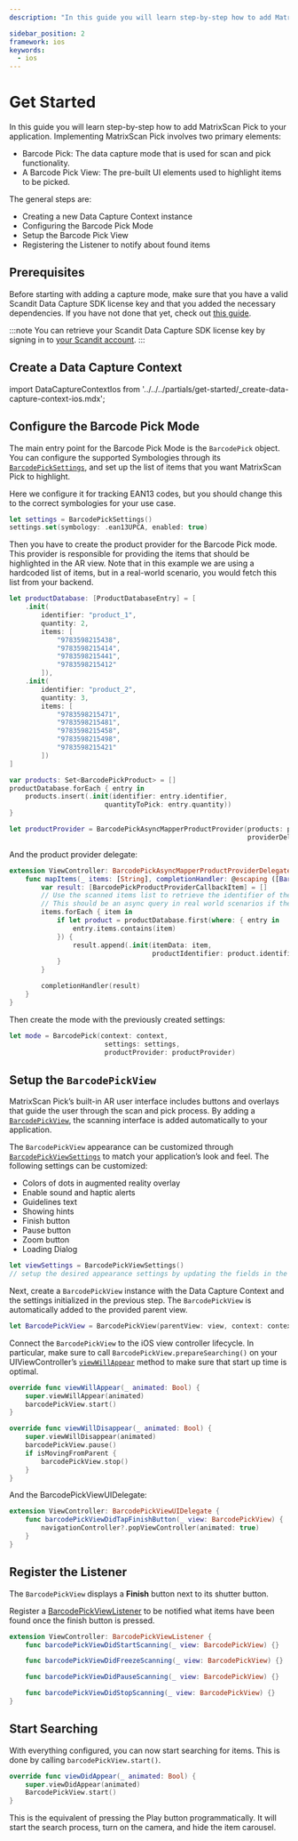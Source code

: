 ```yaml
---
description: "In this guide you will learn step-by-step how to add MatrixScan Pick to your application. Implementing MatrixScan Pick involves two primary elements:                                                                              "

sidebar_position: 2
framework: ios
keywords:
  - ios
---
```


# Get Started

In this guide you will learn step-by-step how to add MatrixScan Pick to your application. Implementing MatrixScan Pick involves two primary elements:

- Barcode Pick: The data capture mode that is used for scan and pick functionality.
- A Barcode Pick View: The pre-built UI elements used to highlight items to be picked.

The general steps are:

- Creating a new Data Capture Context instance
- Configuring the Barcode Pick Mode
- Setup the Barcode Pick View
- Registering the Listener to notify about found items

## Prerequisites

Before starting with adding a capture mode, make sure that you have a valid Scandit Data Capture SDK license key and that you added the necessary dependencies. If you have not done that yet, check out [this guide](../add-sdk.md).

:::note
You can retrieve your Scandit Data Capture SDK license key by signing in to [your Scandit account](https://ssl.scandit.com/dashboard/sign-in).
:::

## Create a Data Capture Context

import DataCaptureContextIos from '../../../partials/get-started/_create-data-capture-context-ios.mdx';

<DataCaptureContextIos/>

## Configure the Barcode Pick Mode

The main entry point for the Barcode Pick Mode is the `BarcodePick` object. You can configure the supported Symbologies through its [`BarcodePickSettings`](https://docs.scandit.com/7.6/data-capture-sdk/ios/barcode-capture/api/barcode-pick-settings.html), and set up the list of items that you want MatrixScan Pick to highlight.

Here we configure it for tracking EAN13 codes, but you should change this to the correct symbologies for your use case.

```swift
let settings = BarcodePickSettings()
settings.set(symbology: .ean13UPCA, enabled: true)
```

Then you have to create the product provider for the Barcode Pick mode. This provider is responsible for providing the items that should be highlighted in the AR view. Note that in this example we are using a hardcoded list of items, but in a real-world scenario, you would fetch this list from your backend.

```swift
let productDatabase: [ProductDatabaseEntry] = [
    .init(
        identifier: "product_1",
        quantity: 2,
        items: [
            "9783598215438",
            "9783598215414",
            "9783598215441",
            "9783598215412"
        ]),
    .init(
        identifier: "product_2",
        quantity: 3,
        items: [
            "9783598215471",
            "9783598215481",
            "9783598215458",
            "9783598215498",
            "9783598215421"
        ])
]

var products: Set<BarcodePickProduct> = []
productDatabase.forEach { entry in
    products.insert(.init(identifier: entry.identifier,
                        quantityToPick: entry.quantity))
}

let productProvider = BarcodePickAsyncMapperProductProvider(products: products,
                                                            providerDelegate: self)
```

And the product provider delegate:

```swift
extension ViewController: BarcodePickAsyncMapperProductProviderDelegate {
    func mapItems(_ items: [String], completionHandler: @escaping ([BarcodePickProductProviderCallbackItem]) -> Void) {
        var result: [BarcodePickProductProviderCallbackItem] = []
        // Use the scanned items list to retrieve the identifier of the product they belong to.
        // This should be an async query in real world scenarios if there are a lot of products/items to loop.
        items.forEach { item in
            if let product = productDatabase.first(where: { entry in
                entry.items.contains(item)
            }) {
                result.append(.init(itemData: item,
                                    productIdentifier: product.identifier))
            }
        }

        completionHandler(result)
    }
}
```

Then create the mode with the previously created settings:

```swift
let mode = BarcodePick(context: context,
                        settings: settings,
                        productProvider: productProvider)
```

## Setup the `BarcodePickView`

MatrixScan Pick’s built-in AR user interface includes buttons and overlays that guide the user through the scan and pick process. By adding a [`BarcodePickView`](https://docs.scandit.com/7.6/data-capture-sdk/ios/barcode-capture/api/ui/barcode-pick-view.html#class-scandit.datacapture.barcode.pick.ui.BarcodePickView), the scanning interface is added automatically to your application.

The `BarcodePickView` appearance can be customized through [`BarcodePickViewSettings`](https://docs.scandit.com/7.6/data-capture-sdk/ios/barcode-capture/api/ui/barcode-pick-view-settings.html#class-scandit.datacapture.barcode.pick.ui.BarcodePickViewSettings) to match your application’s look and feel. The following settings can be customized:

* Colors of dots in augmented reality overlay
* Enable sound and haptic alerts
* Guidelines text
* Showing hints
* Finish button
* Pause button
* Zoom button
* Loading Dialog

```swift
let viewSettings = BarcodePickViewSettings()
// setup the desired appearance settings by updating the fields in the object above
```

Next, create a `BarcodePickView` instance with the Data Capture Context and the settings initialized in the previous step. The `BarcodePickView` is automatically added to the provided parent view.

```swift
let BarcodePickView = BarcodePickView(parentView: view, context: context, BarcodePick: mode, settings: viewSettings)
```

Connect the `BarcodePickView` to the iOS view controller lifecycle. In particular, make sure to call `BarcodePickView.prepareSearching()` on your UIViewController’s [`viewWillAppear`](https://developer.apple.com/documentation/uikit/uiviewcontroller/1621510-viewwillappear) method to make sure that start up time is optimal.

```swift
override func viewWillAppear(_ animated: Bool) {
    super.viewWillAppear(animated)
    barcodePickView.start()
}

override func viewWillDisappear(_ animated: Bool) {
    super.viewWillDisappear(animated)
    barcodePickView.pause()
    if isMovingFromParent {
        barcodePickView.stop()
    }
}
```

And the BarcodePickViewUIDelegate:

```swift
extension ViewController: BarcodePickViewUIDelegate {
    func barcodePickViewDidTapFinishButton(_ view: BarcodePickView) {
        navigationController?.popViewController(animated: true)
    }
}
```

## Register the Listener

The `BarcodePickView` displays a **Finish** button next to its shutter button. 

Register a [BarcodePickViewListener](https://docs.scandit.com/7.6/data-capture-sdk/ios/barcode-capture/api/ui/barcode-pick-view-listener.html#interface-scandit.datacapture.barcode.pick.ui.BarcodePickViewListener) to be notified what items have been found once the finish button is pressed.

```swift
extension ViewController: BarcodePickViewListener {
    func barcodePickViewDidStartScanning(_ view: BarcodePickView) {}

    func barcodePickViewDidFreezeScanning(_ view: BarcodePickView) {}

    func barcodePickViewDidPauseScanning(_ view: BarcodePickView) {}

    func barcodePickViewDidStopScanning(_ view: BarcodePickView) {}
}
```

## Start Searching

With everything configured, you can now start searching for items. This is done by calling `barcodePickView.start()`.

```swift
override func viewDidAppear(_ animated: Bool) {
    super.viewDidAppear(animated)
    BarcodePickView.start()
}
```

This is the equivalent of pressing the Play button programmatically. It will start the search process, turn on the camera, and hide the item carousel.
